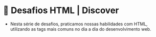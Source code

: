 # 📕 Desafios HTML | Discover
- Nesta série de desafios, praticamos nossas habilidades com HTML, utilizando as tags mais comuns no dia a dia do desenvolvimento web.
<br>

